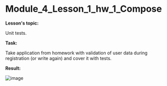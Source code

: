 # Module_4_Lesson_1_hw_1_Compose
**Lesson's topic:**

Unit tests.

**Task:**

Take application from homework with validation of user data during registration (or write again) and cover it with tests.

**Result:**

![image](https://github.com/vdcast/Module_4_Lesson_1_hw_1_Compose/assets/108469609/1a850cb1-13ce-466f-9b9d-8a70f7c04a6c)
